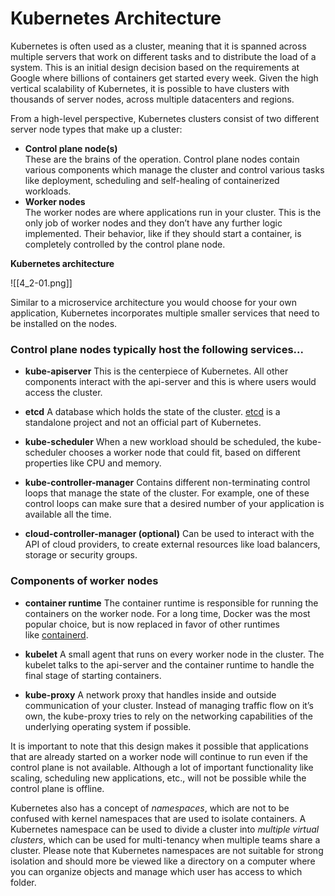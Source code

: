 # Kubernetes Architecture

Kubernetes is often used as a cluster, meaning that it is spanned across multiple servers that work on different tasks and to distribute the load of a system. This is an initial design decision based on the requirements at Google where billions of containers get started every week. Given the high vertical scalability of Kubernetes, it is possible to have clusters with thousands of server nodes, across multiple datacenters and regions.

From a high-level perspective, Kubernetes clusters consist of two different server node types that make up a cluster:

-   **Control plane node(s)**  
    These are the brains of the operation. Control plane nodes contain various components which manage the cluster and control various tasks like deployment, scheduling and self-healing of containerized workloads.
-   **Worker nodes**  
    The worker nodes are where applications run in your cluster. This is the only job of worker nodes and they don’t have any further logic implemented. Their behavior, like if they should start a container, is completely controlled by the control plane node.


**Kubernetes architecture**

![[4_2-01.png]]


Similar to a microservice architecture you would choose for your own application, Kubernetes incorporates multiple smaller services that need to be installed on the nodes.

### Control plane nodes typically host the following services...
- **kube-apiserver**
	This is the centerpiece of Kubernetes. All other components interact with the api-server and this is where users would access the cluster.

- **etcd**
	A database which holds the state of the cluster. [etcd](https://etcd.io/) is a standalone project and not an official part of Kubernetes.
	
- **kube-scheduler**
	When a new workload should be scheduled, the kube-scheduler chooses a worker node that could fit, based on different properties like CPU and memory.

- **kube-controller-manager**
	Contains different non-terminating control loops that manage the state of the cluster. For example, one of these control loops can make sure that a desired number of your application is available all the time.

- **cloud-controller-manager (optional)**
	Can be used to interact with the API of cloud providers, to create external resources like load balancers, storage or security groups.
	

### Components of worker nodes
- **container runtime**
	The container runtime is responsible for running the containers on the worker node. For a long time, Docker was the most popular choice, but is now replaced in favor of other runtimes like [containerd](https://containerd.io/).
	
- **kubelet**
	A small agent that runs on every worker node in the cluster. The kubelet talks to the api-server and the container runtime to handle the final stage of starting containers.
	
- **kube-proxy**
	A network proxy that handles inside and outside communication of your cluster. Instead of managing traffic flow on it’s own, the kube-proxy tries to rely on the networking capabilities of the underlying operating system if possible.


It is important to note that this design makes it possible that applications that are already started on a worker node will continue to run even if the control plane is not available. Although a lot of important functionality like scaling, scheduling new applications, etc., will not be possible while the control plane is offline.

Kubernetes also has a concept of _namespaces_, which are not to be confused with kernel namespaces that are used to isolate containers. A Kubernetes namespace can be used to divide a cluster into _multiple virtual clusters_, which can be used for multi-tenancy when multiple teams share a cluster. Please note that Kubernetes namespaces are not suitable for strong isolation and should more be viewed like a directory on a computer where you can organize objects and manage which user has access to which folder.